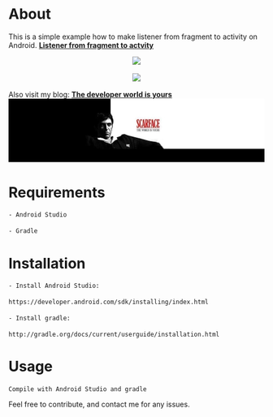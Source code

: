 # About
  This is a simple example how to make listener from fragment to activity on Android. 
  **[Listener from fragment to actvity](http://thedeveloperworldisyours.com/android/listener-from-fragment-to-activity/#sthash.T1vJyXft.dpbs)**
  <p align="center">
 <img src="http://thedeveloperworldisyours.com/wp-content/uploads/ListenerFromFragmentToActivity.png" width="300px" />
</p>
  
  <p align="center">
 <img src="http://thedeveloperworldisyours.com/wp-content/uploads/listenerFragmentToActivityy.gif" width="300px" />
</p>
  
  Also visit my blog: **[The developer world is yours](http://thedeveloperworldisyours.com/)**
  <a href="http://thedeveloperworldisyours.com/">
  <img alt="The developer world is yours" src="https://github.com/CabezasGonzalezJavier/AddTextViewButton/blob/master/TheDeveloperWordIsYours.png" />
</a>
# Requirements

    - Android Studio

    - Gradle


# Installation

    - Install Android Studio:

    https://developer.android.com/sdk/installing/index.html

    - Install gradle:

    http://gradle.org/docs/current/userguide/installation.html

# Usage
    Compile with Android Studio and gradle


Feel free to contribute, and contact me for any issues.
